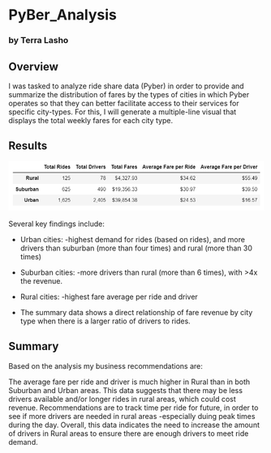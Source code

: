 # PyBer_Analysis
### by Terra Lasho

## Overview 
I was tasked to analyze ride share data (Pyber) in order to provide and summarize the distribution of fares by the types of cities in which Pyber operates so that they can better facilitate access to their services for specific city-types. For this, I will generate a multiple-line visual that displays the total weekly fares for each city type. 

## Results 

![pyber_frame](https://github.com/Beetleee/PyBer_Analysis/blob/main/Resources/Summary.png)

Several key findings include: 
- Urban cities: 
    -highest demand for rides (based on rides), and more drivers than suburban (more than four times) and rural (more than 30 times)
- Suburban cities:
    -more drivers than rural (more than 6 times), with >4x the revenue. 
- Rural cities:
    -highest fare average per ride and driver

- The summary data shows a direct relationship of fare revenue by city type when there is a larger ratio of drivers to rides. 

## Summary

Based on the analysis my business recommendations are: 

The average fare per ride and driver is much higher in Rural than in both Suburban and Urban areas.  This data suggests that there may be less drivers available and/or longer rides in rural areas, which could cost revenue. Recommendations are to track time per ride for future, in order to see if more drivers are needed in rural areas -especially duing peak times during the day. Overall, this data indicates the need to increase the amount of drivers in Rural areas to ensure there are enough drivers to meet ride demand. 

